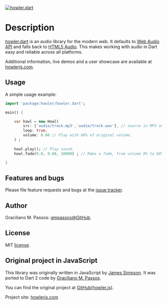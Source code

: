[![howler.dart](https://github.com/gmpassos/howler.dart/blob/master/logo/howler-dart-logo.png?raw=true "howler.dart")](https://github.com/gmpassos/howler.dart)

# Description
[howler.dart](https://howlerjs.com) is an audio library for the modern web.
It defaults to [Web Audio API](http://webaudio.github.io/web-audio-api/) and
falls back to [HTML5 Audio](https://html.spec.whatwg.org/multipage/embedded-content.html#the-audio-element).
This makes working with audio in Dart easy and reliable across all platforms.

Additional information, live demos and a user showcase are available at [howlerjs.com](https://howlerjs.com).


## Usage

A simple usage example:

```dart
import 'package:howler/howler.dart';

main() {

    var howl = new Howl(
        src: ['audio/track.mp3','audio/track.wav'], // source in MP3 and WAV fallback
        loop: true,
        volume: 0.60 // Play with 60% of original volume.
    ) ;
    
    howl.play(); // Play sound.
    howl.fade(0.0, 0.60, 10000) ; // Make a fade, from volume 0% to 60% in 10s

}
```


## Features and bugs

Please file feature requests and bugs at the [issue tracker][tracker].

[tracker]: https://github.com/gmpassos/howler.dart/issues

## Author

Graciliano M. Passos: [gmpassos@GitHub][github].

[github]: https://github.com/gmpassos

## License

MIT [license](https://github.com/angular/angular.js/blob/master/LICENSE).

## Original project in JavaScript

This library was originally written in JavaScript by [James Simpson](https://twitter.com/GoldFireStudios).
It was ported to Dart 2 code by [Graciliano M. Passos](https://github.com/gmpassos).

You can find the original project at [GitHub(howler.js)](https://github.com/goldfire/howler.js). 

Project site: [howlerjs.com](https://howlerjs.com)


